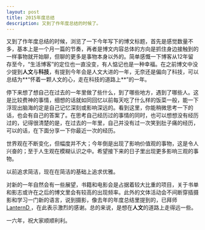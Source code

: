 ```yaml
---
layout: post
title: 2015年度总结
description: 又到了作年度总结的时候了。
---
```


又到了作年度总结的时候，浏览了一下今年写下的博文标题，首先是感觉数量不多，基本上是一个月一篇的节奏，再者是博文内容总体的方向是抓住身边接触到的一样事物就开始聊，但聊的更多是事物本身以外的。简单感慨一下博客从12年留存至今，“生活博客”的定位也一直没变，有人惦记也是一种幸福。在之前博文中没少提到**人文**与**科技**，有提到今年会是人文大进的一年，无奈还是偏向了科技，可以总结为**“怀着一颗人文的心，走在科技的道路上**”的一年。

停下来想了想自己在过去的一年里做了些什么，到了哪些地方，遇到了哪些人。这是比较费神的事情，细想的话就如同回忆以前每天吃了什么样的饭菜一般，能一下浮现出脑海的定是自己记忆深刻或影响深远的。看到这里，你能稍微思考一下的话，也会有自己的答案了。在思考自己经历过的事情的同时，也可以想想没有经历过的，记得很清楚的是，在过去的一年里，自己并没有过一次笑到肚子痛的经历，可以的话，在下面分享一下你最近一次的经历。

世界观在不断变化，但幅度并不大；今年倒是出现了影响价值观的事物，这是令人兴奋的；至于人生观在模糊认识之中。希望接下来的日子里出现更多影响三观的事物。

以前追求简洁，现在在简洁的基础上追求优雅。

对新的一年自然会有一些展望，书籍和电影会是占据着较大比重的项目，关于书单和影志或许在之后的博文里会有较高的出现频率。此外的文体活动会不间断穿插摄影和学习一门新的语言，说到摄影，像去年的年度总结里提到的，已拜师<a href="http://dlyang.me" target="_blank"> LanternD </a>，在此表示激烈的感谢。总的来说，是想在**人文**的道路上走得远一些。

一六年，祝大家顺顺利利。
